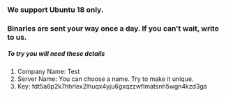 

### We support Ubuntu 18 only.
### Binaries are sent your way once a day. If you can't wait, write to us.

##### To try you will need these details

1. Company Name: Test
2. Server Name: You can choose a name. Try to make it unique.
3. Key: fdt5a6p2k7hhrlex2lhuqx4yju6gxqzzwflmatsnh5wgn4kzd3ga
  

